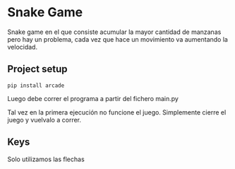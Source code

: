 # Snake Game
Snake game en el que consiste acumular la mayor cantidad de manzanas pero hay
un problema, cada vez que hace un movimiento va aumentando la velocidad.

## Project setup
```
pip install arcade
```
Luego debe correr el programa a partir del fichero main.py

Tal vez en la primera ejecución no funcione el juego. Simplemente cierre el juego y vuelvalo a correr.

## Keys
Solo utilizamos las flechas
